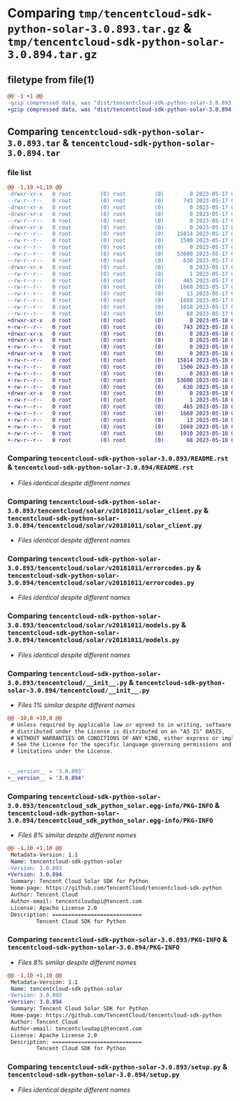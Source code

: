 # Comparing `tmp/tencentcloud-sdk-python-solar-3.0.893.tar.gz` & `tmp/tencentcloud-sdk-python-solar-3.0.894.tar.gz`

## filetype from file(1)

```diff
@@ -1 +1 @@
-gzip compressed data, was "dist/tencentcloud-sdk-python-solar-3.0.893.tar", last modified: Wed May 17 03:39:09 2023, max compression
+gzip compressed data, was "dist/tencentcloud-sdk-python-solar-3.0.894.tar", last modified: Thu May 18 00:35:26 2023, max compression
```

## Comparing `tencentcloud-sdk-python-solar-3.0.893.tar` & `tencentcloud-sdk-python-solar-3.0.894.tar`

### file list

```diff
@@ -1,19 +1,19 @@
-drwxr-xr-x   0 root         (0) root         (0)        0 2023-05-17 03:39:09.000000 tencentcloud-sdk-python-solar-3.0.893/
--rw-r--r--   0 root         (0) root         (0)      743 2023-05-17 03:39:09.000000 tencentcloud-sdk-python-solar-3.0.893/README.rst
-drwxr-xr-x   0 root         (0) root         (0)        0 2023-05-17 03:39:09.000000 tencentcloud-sdk-python-solar-3.0.893/tencentcloud/
-drwxr-xr-x   0 root         (0) root         (0)        0 2023-05-17 03:39:09.000000 tencentcloud-sdk-python-solar-3.0.893/tencentcloud/solar/
--rw-r--r--   0 root         (0) root         (0)        0 2023-05-17 03:39:09.000000 tencentcloud-sdk-python-solar-3.0.893/tencentcloud/solar/__init__.py
-drwxr-xr-x   0 root         (0) root         (0)        0 2023-05-17 03:39:09.000000 tencentcloud-sdk-python-solar-3.0.893/tencentcloud/solar/v20181011/
--rw-r--r--   0 root         (0) root         (0)    15814 2023-05-17 03:39:09.000000 tencentcloud-sdk-python-solar-3.0.893/tencentcloud/solar/v20181011/solar_client.py
--rw-r--r--   0 root         (0) root         (0)     1500 2023-05-17 03:39:09.000000 tencentcloud-sdk-python-solar-3.0.893/tencentcloud/solar/v20181011/errorcodes.py
--rw-r--r--   0 root         (0) root         (0)        0 2023-05-17 03:39:09.000000 tencentcloud-sdk-python-solar-3.0.893/tencentcloud/solar/v20181011/__init__.py
--rw-r--r--   0 root         (0) root         (0)    53600 2023-05-17 03:39:09.000000 tencentcloud-sdk-python-solar-3.0.893/tencentcloud/solar/v20181011/models.py
--rw-r--r--   0 root         (0) root         (0)      630 2023-05-17 03:39:09.000000 tencentcloud-sdk-python-solar-3.0.893/tencentcloud/__init__.py
-drwxr-xr-x   0 root         (0) root         (0)        0 2023-05-17 03:39:09.000000 tencentcloud-sdk-python-solar-3.0.893/tencentcloud_sdk_python_solar.egg-info/
--rw-r--r--   0 root         (0) root         (0)        1 2023-05-17 03:39:09.000000 tencentcloud-sdk-python-solar-3.0.893/tencentcloud_sdk_python_solar.egg-info/dependency_links.txt
--rw-r--r--   0 root         (0) root         (0)      465 2023-05-17 03:39:09.000000 tencentcloud-sdk-python-solar-3.0.893/tencentcloud_sdk_python_solar.egg-info/SOURCES.txt
--rw-r--r--   0 root         (0) root         (0)     1669 2023-05-17 03:39:09.000000 tencentcloud-sdk-python-solar-3.0.893/tencentcloud_sdk_python_solar.egg-info/PKG-INFO
--rw-r--r--   0 root         (0) root         (0)       13 2023-05-17 03:39:09.000000 tencentcloud-sdk-python-solar-3.0.893/tencentcloud_sdk_python_solar.egg-info/top_level.txt
--rw-r--r--   0 root         (0) root         (0)     1669 2023-05-17 03:39:09.000000 tencentcloud-sdk-python-solar-3.0.893/PKG-INFO
--rw-r--r--   0 root         (0) root         (0)     1010 2023-05-17 03:39:09.000000 tencentcloud-sdk-python-solar-3.0.893/setup.py
--rw-r--r--   0 root         (0) root         (0)       88 2023-05-17 03:39:09.000000 tencentcloud-sdk-python-solar-3.0.893/setup.cfg
+drwxr-xr-x   0 root         (0) root         (0)        0 2023-05-18 00:35:26.000000 tencentcloud-sdk-python-solar-3.0.894/
+-rw-r--r--   0 root         (0) root         (0)      743 2023-05-18 00:35:26.000000 tencentcloud-sdk-python-solar-3.0.894/README.rst
+drwxr-xr-x   0 root         (0) root         (0)        0 2023-05-18 00:35:26.000000 tencentcloud-sdk-python-solar-3.0.894/tencentcloud/
+drwxr-xr-x   0 root         (0) root         (0)        0 2023-05-18 00:35:26.000000 tencentcloud-sdk-python-solar-3.0.894/tencentcloud/solar/
+-rw-r--r--   0 root         (0) root         (0)        0 2023-05-18 00:35:26.000000 tencentcloud-sdk-python-solar-3.0.894/tencentcloud/solar/__init__.py
+drwxr-xr-x   0 root         (0) root         (0)        0 2023-05-18 00:35:26.000000 tencentcloud-sdk-python-solar-3.0.894/tencentcloud/solar/v20181011/
+-rw-r--r--   0 root         (0) root         (0)    15814 2023-05-18 00:35:26.000000 tencentcloud-sdk-python-solar-3.0.894/tencentcloud/solar/v20181011/solar_client.py
+-rw-r--r--   0 root         (0) root         (0)     1500 2023-05-18 00:35:26.000000 tencentcloud-sdk-python-solar-3.0.894/tencentcloud/solar/v20181011/errorcodes.py
+-rw-r--r--   0 root         (0) root         (0)        0 2023-05-18 00:35:26.000000 tencentcloud-sdk-python-solar-3.0.894/tencentcloud/solar/v20181011/__init__.py
+-rw-r--r--   0 root         (0) root         (0)    53600 2023-05-18 00:35:26.000000 tencentcloud-sdk-python-solar-3.0.894/tencentcloud/solar/v20181011/models.py
+-rw-r--r--   0 root         (0) root         (0)      630 2023-05-18 00:35:26.000000 tencentcloud-sdk-python-solar-3.0.894/tencentcloud/__init__.py
+drwxr-xr-x   0 root         (0) root         (0)        0 2023-05-18 00:35:26.000000 tencentcloud-sdk-python-solar-3.0.894/tencentcloud_sdk_python_solar.egg-info/
+-rw-r--r--   0 root         (0) root         (0)        1 2023-05-18 00:35:26.000000 tencentcloud-sdk-python-solar-3.0.894/tencentcloud_sdk_python_solar.egg-info/dependency_links.txt
+-rw-r--r--   0 root         (0) root         (0)      465 2023-05-18 00:35:26.000000 tencentcloud-sdk-python-solar-3.0.894/tencentcloud_sdk_python_solar.egg-info/SOURCES.txt
+-rw-r--r--   0 root         (0) root         (0)     1669 2023-05-18 00:35:26.000000 tencentcloud-sdk-python-solar-3.0.894/tencentcloud_sdk_python_solar.egg-info/PKG-INFO
+-rw-r--r--   0 root         (0) root         (0)       13 2023-05-18 00:35:26.000000 tencentcloud-sdk-python-solar-3.0.894/tencentcloud_sdk_python_solar.egg-info/top_level.txt
+-rw-r--r--   0 root         (0) root         (0)     1669 2023-05-18 00:35:26.000000 tencentcloud-sdk-python-solar-3.0.894/PKG-INFO
+-rw-r--r--   0 root         (0) root         (0)     1010 2023-05-18 00:35:26.000000 tencentcloud-sdk-python-solar-3.0.894/setup.py
+-rw-r--r--   0 root         (0) root         (0)       88 2023-05-18 00:35:26.000000 tencentcloud-sdk-python-solar-3.0.894/setup.cfg
```

### Comparing `tencentcloud-sdk-python-solar-3.0.893/README.rst` & `tencentcloud-sdk-python-solar-3.0.894/README.rst`

 * *Files identical despite different names*

### Comparing `tencentcloud-sdk-python-solar-3.0.893/tencentcloud/solar/v20181011/solar_client.py` & `tencentcloud-sdk-python-solar-3.0.894/tencentcloud/solar/v20181011/solar_client.py`

 * *Files identical despite different names*

### Comparing `tencentcloud-sdk-python-solar-3.0.893/tencentcloud/solar/v20181011/errorcodes.py` & `tencentcloud-sdk-python-solar-3.0.894/tencentcloud/solar/v20181011/errorcodes.py`

 * *Files identical despite different names*

### Comparing `tencentcloud-sdk-python-solar-3.0.893/tencentcloud/solar/v20181011/models.py` & `tencentcloud-sdk-python-solar-3.0.894/tencentcloud/solar/v20181011/models.py`

 * *Files identical despite different names*

### Comparing `tencentcloud-sdk-python-solar-3.0.893/tencentcloud/__init__.py` & `tencentcloud-sdk-python-solar-3.0.894/tencentcloud/__init__.py`

 * *Files 1% similar despite different names*

```diff
@@ -10,8 +10,8 @@
 # Unless required by applicable law or agreed to in writing, software
 # distributed under the License is distributed on an "AS IS" BASIS,
 # WITHOUT WARRANTIES OR CONDITIONS OF ANY KIND, either express or implied.
 # See the License for the specific language governing permissions and
 # limitations under the License.
 
 
-__version__ = '3.0.893'
+__version__ = '3.0.894'
```

### Comparing `tencentcloud-sdk-python-solar-3.0.893/tencentcloud_sdk_python_solar.egg-info/PKG-INFO` & `tencentcloud-sdk-python-solar-3.0.894/tencentcloud_sdk_python_solar.egg-info/PKG-INFO`

 * *Files 8% similar despite different names*

```diff
@@ -1,10 +1,10 @@
 Metadata-Version: 1.1
 Name: tencentcloud-sdk-python-solar
-Version: 3.0.893
+Version: 3.0.894
 Summary: Tencent Cloud Solar SDK for Python
 Home-page: https://github.com/TencentCloud/tencentcloud-sdk-python
 Author: Tencent Cloud
 Author-email: tencentcloudapi@tencent.com
 License: Apache License 2.0
 Description: ============================
         Tencent Cloud SDK for Python
```

### Comparing `tencentcloud-sdk-python-solar-3.0.893/PKG-INFO` & `tencentcloud-sdk-python-solar-3.0.894/PKG-INFO`

 * *Files 8% similar despite different names*

```diff
@@ -1,10 +1,10 @@
 Metadata-Version: 1.1
 Name: tencentcloud-sdk-python-solar
-Version: 3.0.893
+Version: 3.0.894
 Summary: Tencent Cloud Solar SDK for Python
 Home-page: https://github.com/TencentCloud/tencentcloud-sdk-python
 Author: Tencent Cloud
 Author-email: tencentcloudapi@tencent.com
 License: Apache License 2.0
 Description: ============================
         Tencent Cloud SDK for Python
```

### Comparing `tencentcloud-sdk-python-solar-3.0.893/setup.py` & `tencentcloud-sdk-python-solar-3.0.894/setup.py`

 * *Files identical despite different names*

